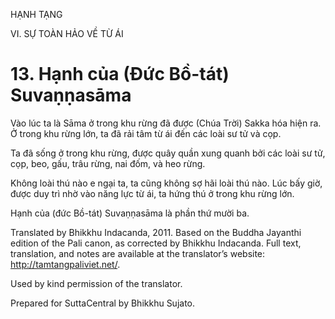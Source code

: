 HẠNH TẠNG

VI. SỰ TOÀN HẢO VỀ TỪ ÁI

# 13\. Hạnh của (Đức Bồ-tát) Suvaṇṇasāma

Vào lúc ta là Sāma ở trong khu rừng đã được (Chúa Trời) Sakka hóa hiện ra. Ở trong khu rừng lớn, ta đã rải tâm từ ái đến các loài sư tử và cọp.

Ta đã sống ở trong khu rừng, được quây quần xung quanh bởi các loài sư tử, cọp, beo, gấu, trâu rừng, nai đốm, và heo rừng.

Không loài thú nào e ngại ta, ta cũng không sợ hãi loài thú nào. Lúc bấy giờ, được duy trì nhờ vào năng lực từ ái, ta hứng thú ở trong khu rừng lớn.

Hạnh của (đức Bồ-tát) Suvaṇṇasāma là phần thứ mười ba.

Translated by Bhikkhu Indacanda, 2011. Based on the Buddha Jayanthi edition of the Pali canon, as corrected by Bhikkhu Indacanda. Full text, translation, and notes are available at the translator’s website: http://tamtangpaliviet.net/.

Used by kind permission of the translator.

Prepared for SuttaCentral by Bhikkhu Sujato.